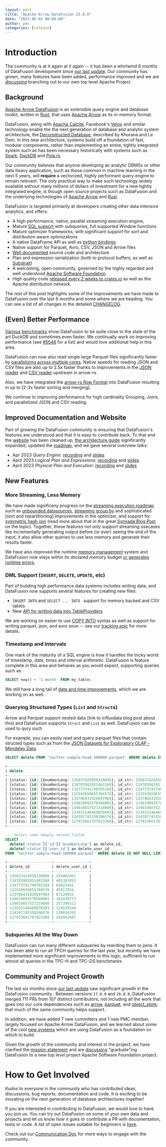 ```yaml
---
layout: post
title: "Apache Arrow DataFusion 25.0.0"
date: "2023-06-02 00:00:00"
author: pmc
categories: [release]
---
```


<!--
{% comment %}
Licensed to the Apache Software Foundation (ASF) under one or more
contributor license agreements.  See the NOTICE file distributed with
this work for additional information regarding copyright ownership.
The ASF licenses this file to you under the Apache License, Version 2.0
(the "License"); you may not use this file except in compliance with
the License.  You may obtain a copy of the License at

http://www.apache.org/licenses/LICENSE-2.0

Unless required by applicable law or agreed to in writing, software
distributed under the License is distributed on an "AS IS" BASIS,
WITHOUT WARRANTIES OR CONDITIONS OF ANY KIND, either express or implied.
See the License for the specific language governing permissions and
limitations under the License.
{% endcomment %}
-->

# Introduction

The community is at it again at it again -- it has been a whirlwind 6
months of DataFusion development since [our last update]. Our
community has grown, many features have been added, performance
improved and we are [discussing] branching out to our own top
level Apache Project.

## Background

[Apache Arrow DataFusion] is an extensible query engine and database
toolkit, written in [Rust], that uses [Apache Arrow] as its in-memory
format.

[apache arrow datafusion]: https://arrow.apache.org/datafusion/
[apache arrow]: https://arrow.apache.org
[rust]: https://www.rust-lang.org/

DataFusion, along with [Apache Calcite], Facebook's [Velox] and
similar technology enable the the next generation of database and
analytic system architecture, the [Deconstructed Database], described
by Khurana and Le Dem. In this new architecture, systems build off a
foundation of fast, modular components, rather than implementing an
entire, tightly integrated system such as has been necessary
historically with systems such as [Spark], [DuckDB] and [Pola.rs].

[apache calcite]: https://calcite.apache.org
[velox]: https://github.com/facebookincubator/velox
[deconstructed database]: https://www.usenix.org/publications/login/winter2018/khurana
[spark]: https://spark.apache.org/
[duckdb]: https://duckdb.org
[pola.rs]: https://www.pola.rs/

Our community believes that anyone developing an analytic DBMSs or
other data heavy application, such as those common in machine learning
in the next 5 years, will **require** a vectorized, highly performant
query engine to remain relevant. The only practical way to make such
technology widely available without many millions of dollars of
investment for a new tightly integrated engine, is though open source
projects such as DataFusion and the underlying technologies of [Apache
Arrow] and [Rust].

DataFusion is targeted primarily at developers creating other data
intensive analytics, and offers:

- A high performance, native, parallel streaming execution engine,
- Mature [SQL support](https://arrow.apache.org/datafusion/user-guide/sql/index.html) with subqueries, full supported Window functions
- Mature optimizer frameworks, with significant support for sort and distribution aware optimizations
- A native DataFrame API as well as [python bindings]
- Native support for Parquet, Avro, CSV, JSON and Arrow files
- [Well documented] source code and architecture
- Plan and expression serialization (both to protocol buffers, as well as [Substrait](https://substrait.io))
- A welcoming, open community, governed by the highly regarded and well understood [Apache Software Foundation]
- High quality code [released every 2 weeks to crates.io] as well as the Apache distribution network.

The rest of this post highlights some of the improvements we have made
to DataFusion over the last 6 months and some where we are
heading. You can see a list of all changes in the detailed
[CHANGELOG].

[apache software foundation]: https://www.apache.org/
[well documented]: https://docs.rs/datafusion/latest/datafusion/index.html
[python bindings]: https://arrow.apache.org/datafusion-python/
[changelog]: https://github.com/apache/arrow-datafusion/blob/main/datafusion/CHANGELOG.md
[released every 2 weeks to crates.io]: https://crates.io/crates/datafusion/versions

## (Even) Better Performance

[Various] [benchmarks] show DataFusion to be quite close to the state of the art DuckDB and sometimes even faster. We continually work on improving performance (see [#5546] for a list) and would love additional help in this area.

[various]: https://voltrondata.com/resources/speeds-and-feeds-hardware-and-software-matter
[benchmarks]: https://github.com/tustvold/access-log-bench
[#5546]: https://github.com/apache/arrow-datafusion/issues/5546

DataFusion can now also read single large Parquet files significantly faster by [parallelizing across multiple cores]. Native speeds for reading JSON and CSV files are also up to 2.5x faster thanks to improvements in the [JSON reader] and [CSV reader] upstream in arrow-rs.

[parallelizing across multiple cores]: https://github.com/apache/arrow-datafusion/pull/5057
[json reader]: https://github.com/apache/arrow-rs/pull/3479#issuecomment-1384353159
[csv reader]: https://github.com/apache/arrow-rs/pull/3365

Also, we have integrated the [arrow-rs Row Format] into DataFusion resulting in up to [2-3x faster sorting and merging].

[arrow-rs row format]: https://arrow.apache.org/blog/2022/11/07/multi-column-sorts-in-arrow-rust-part-1/
[3x faster sorting and merging]: https://github.com/apache/arrow-datafusion/pull/6163

We continue to improving performance for high cardinality Grouping,
Joins, and parallelized JSON and CSV reading.

## Improved Documentation and Website

Part of growing the DataFusion community is ensuring that DataFusion's features are understood and that it is easy to contribute back. To that end the [website] has been cleaned up, [the architecture guide] significantly expanded, updated the [roadmap], and we gave several overview talks:

- Apr 2023 _Query Engine_: [recording](https://youtu.be/NVKujPxwSBA) and [slides](https://docs.google.com/presentation/d/1D3GDVas-8y0sA4c8EOgdCvEjVND4s2E7I6zfs67Y4j8/edit#slide=id.p)
- April 2023 _Logical Plan and Expressions_: [recording](https://youtu.be/EzZTLiSJnhY) and [slides](https://docs.google.com/presentation/d/1ypylM3-w60kVDW7Q6S99AHzvlBgciTdjsAfqNP85K30)
- April 2023 _Physical Plan and Execution_: [recording](https://youtu.be/2jkWU3_w6z0) and [slides](https://docs.google.com/presentation/d/1cA2WQJ2qg6tx6y4Wf8FH2WVSm9JQ5UgmBWATHdik0hg)

[website]: https://arrow.apache.org/datafusion/
[the architecture guide]: https://docs.rs/datafusion/latest/datafusion/index.html#architecture
[roadmap]: https://arrow.apache.org/datafusion/contributor-guide/roadmap.html

## New Features

### More Streaming, Less Memory

We have made significany progress on the [streaming execution roadmap]
such as [unbounded datasources], [streaming group by] and
sophisticated [sort and repartitioning] improvements in the optimizer,
and support for [symmetric hash join] (read more about that in the
great [Synnada Blog Post] on the topic). Together, these features not
only support streaming usecases like incrementally generating output
before (or ever) seeing the end of the input, it also allow other
queries to use less memory and generate their results faster.

[streaming execution roadmap]: https://github.com/apache/arrow-datafusion/issues/4285
[unbounded datasources]: https://docs.rs/datafusion/latest/datafusion/physical_plan/trait.ExecutionPlan.html#method.unbounded_output
[streaming group by]: https://docs.rs/datafusion/latest/datafusion/physical_plan/aggregates/enum.GroupByOrderMode.html
[symmetric hash join]: https://docs.rs/datafusion/latest/datafusion/physical_plan/joins/struct.SymmetricHashJoinExec.html
[synnada blog post]: https://github.com/apache/arrow-datafusion/issues/4285

We have also improved the runtime [memory management] system and DataFusion now stays within its declared memory budget [or generates runtime errors].

[memory management]: https://docs.rs/datafusion/latest/datafusion/execution/memory_pool/index.html
[or generates runtime errors]: https://github.com/apache/arrow-datafusion/issues/3941

### DML Support (`INSERT`, `DELETE`, `UPDATE`, etc)

Part of building high performance data systems includes writing data,
and DataFusion now supports several features for creating new files:

- `INSERT INTO` and `SELECT ... INTO ` support for memory backed and CSV tables
- New [API for writing data into TableProviders]

We are working on easier to use [COPY INTO] syntax as well as support
for writing parquet, json, and avro soon -- see our [tracking epic]
for more details.

[tracking epic]: https://github.com/apache/arrow-datafusion/issues/6569
[api for writing data into tableproviders]: https://docs.rs/datafusion/latest/datafusion/physical_plan/insert/trait.DataSink.html
[tracking epic]: https://github.com/apache/arrow-datafusion/issues/6569
[copy into]: https://github.com/apache/arrow-datafusion/issues/5654

### Timestamp and Intervals

One mark of the maturity of a SQL engine is how it handles the tricky
world of timestamp, date, times and interval arithmetic. DataFusion is
feature complete in this area and behaves as you would expect,
supporting queries such as

```sql
SELECT now() + '1 month' FROM my_table;
```

We still have a long tail of [date and time improvements], which we are working on as well.

[date and time improvements]: https://github.com/apache/arrow-datafusion/issues/3148

### Querying Structured Types (`List` and `Struct`s)

Arrow and Parquet support nested data (link to influxdata blog post about this) and DataFusion supports `Struct` and `List` as well. DataFusion can be used to qury such

For example, you can easily read and query parquet files that contain structed types such as from the [JSON Datasets for Exploratory OLAP - Mendeley Data].

[json datasets for exploratory olap - mendeley data]: https://data.mendeley.com/datasets/ct8f9skv97

```sql
SELECT delete FROM 'twitter-sample-head-100000.parquet' WHERE delete IS NOT NULL limit 10;

+---------------------------------------------------------------------------------------------------------------------------+
| delete                                                                                                                    |
+---------------------------------------------------------------------------------------------------------------------------+
| {status: {id: {$numberLong: 135037425050320896}, id_str: 135037425050320896, user_id: 334902461, user_id_str: 334902461}} |
| {status: {id: {$numberLong: 134703982051463168}, id_str: 134703982051463168, user_id: 405383453, user_id_str: 405383453}} |
| {status: {id: {$numberLong: 134773741740765184}, id_str: 134773741740765184, user_id: 64823441, user_id_str: 64823441}}   |
| {status: {id: {$numberLong: 132543659655704576}, id_str: 132543659655704576, user_id: 45917834, user_id_str: 45917834}}   |
| {status: {id: {$numberLong: 133786431926697984}, id_str: 133786431926697984, user_id: 67229952, user_id_str: 67229952}}   |
| {status: {id: {$numberLong: 134619093570560002}, id_str: 134619093570560002, user_id: 182430773, user_id_str: 182430773}} |
| {status: {id: {$numberLong: 134019857527214080}, id_str: 134019857527214080, user_id: 257396311, user_id_str: 257396311}} |
| {status: {id: {$numberLong: 133931546469076993}, id_str: 133931546469076993, user_id: 124539548, user_id_str: 124539548}} |
| {status: {id: {$numberLong: 134397743350296576}, id_str: 134397743350296576, user_id: 139836391, user_id_str: 139836391}} |
| {status: {id: {$numberLong: 127833661767823360}, id_str: 127833661767823360, user_id: 244442687, user_id_str: 244442687}} |
+---------------------------------------------------------------------------------------------------------------------------+

--  Select some deeply nested fields
SELECT
  delete['status']['id']['$numberLong'] as delete_id,
  delete['status']['user_id'] as delete_user_id
FROM 'twitter-sample-head-100000.parquet' WHERE delete IS NOT NULL LIMIT 10;

+--------------------+----------------+
| delete_id          | delete_user_id |
+--------------------+----------------+
| 135037425050320896 | 334902461      |
| 134703982051463168 | 405383453      |
| 134773741740765184 | 64823441       |
| 132543659655704576 | 45917834       |
| 133786431926697984 | 67229952       |
| 134619093570560002 | 182430773      |
| 134019857527214080 | 257396311      |
| 133931546469076993 | 124539548      |
| 134397743350296576 | 139836391      |
| 127833661767823360 | 244442687      |
+--------------------+----------------+
```

### Subqueries All the Way Down

DataFusion can run many different subqueries by rewriting them to
joins. It has been able to run all TPCH queries for the last year, but
recently we have implemented more significant improvements to this
logic, sufficient to run almost all queries in the TPC-H and TPC-DS
benchmarks

## Community and Project Growth

The last six months since [our last update] saw significant growth in
the DataFusion community . Between versions `17.0.0` and `26.0.0`,
DataFusion merged 711 PRs from 107 distinct contributors, not
including all the work that goes into our core dependencies such as
[arrow](https://crates.io/crates/arrow),
[parquet](https://crates.io/crates/parquet), and
[object_store](https://crates.io/crates/object_store), that much of
the same community helps support.

In addition, we have added 7 new committers and 1 new PMC member,
largely focused on Apache Arrow DataFusion, and we learned about some
of the cool [new systems] which are using DataFusion as a foundation
on which to build.

Given the growth of the community and interest in the project, we have
clarified the [mission statement] and are [discussing]
"graduate"ing DataFusion to a new top level project Apache Software
Foundation project.

[our last update]: https://arrow.apache.org/blog/2023/01/19/datafusion-16.0.0
[new systems]: https://arrow.apache.org/datafusion/user-guide/introduction.html#known-users
[mission statement]: https://github.com/apache/arrow-datafusion/discussions/6441
[discussing]: https://github.com/apache/arrow-datafusion/discussions/6475

<!--
$ git log --pretty=oneline 17.0.0..26.0.0 . | wc -l
     711

$ git shortlog -sn 17.0.0..26.0.0 . | wc -l
      107
-->

# How to Get Involved

Kudos to everyone in the community who has contributed ideas,
discussions, bug reports, documentation and code. It is exciting to be
innvating on the next generation of database architectures together!

If you are interested in contributing to DataFusion, we would love to
have you join us. You can try out DataFusion on some of your own
data and projects and let us know how it goes or contribute a PR with
documentation, tests or code. A list of open issues suitable for
beginners is [here].

Check out our [Communication Doc] for more ways to engage with the
community.

[here]: https://github.com/apache/arrow-datafusion/issues?q=is%3Aissue+is%3Aopen+label%3A%22good+first+issue%22
[communication doc]: https://arrow.apache.org/datafusion/community/communication.html
